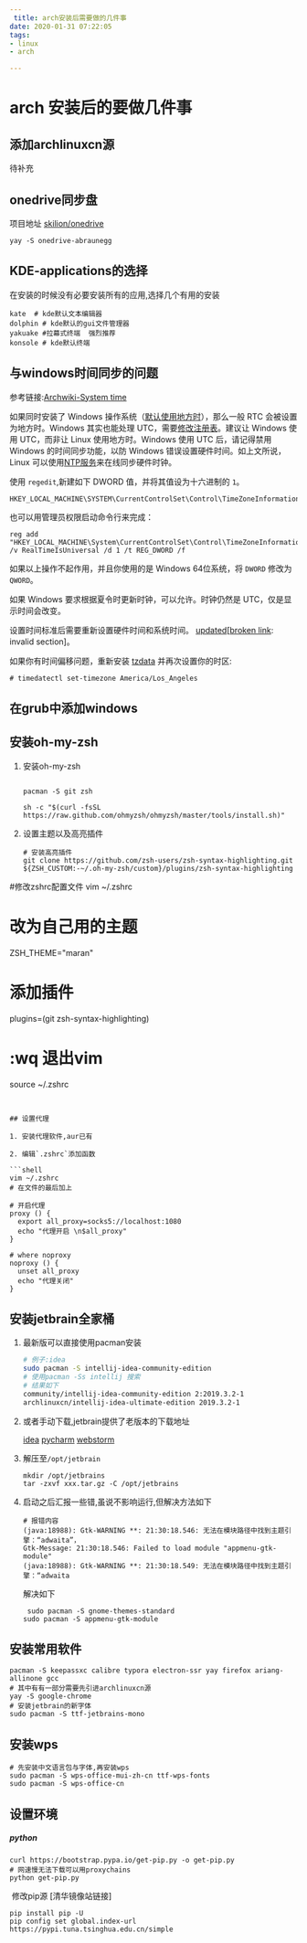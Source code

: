 ```yaml
---
 title: arch安装后需要做的几件事
date: 2020-01-31 07:22:05
tags: 
- linux
- arch

---
```


# arch 安装后的要做几件事

## 添加archlinuxcn源

待补充

## onedrive同步盘

项目地址 [skilion/onedrive](https://github.com/abraunegg/onedrive)

```shell
yay -S onedrive-abraunegg
```

## KDE-applications的选择

在安装的时候没有必要安装所有的应用,选择几个有用的安装

```shell
kate  # kde默认文本编辑器
dolphin # kde默认的gui文件管理器
yakuake #拉幕式终端  强烈推荐
konsole # kde默认终端
```

## 与windows时间同步的问题

参考链接:[Archwiki-System time]([https://wiki.archlinux.org/index.php/System_time_(%E7%AE%80%E4%BD%93%E4%B8%AD%E6%96%87)](https://wiki.archlinux.org/index.php/System_time_(简体中文)))

如果同时安装了 Windows 操作系统（[默认使用地方时](http://blogs.msdn.com/b/oldnewthing/archive/2004/09/02/224672.aspx)），那么一般 RTC 会被设置为地方时。Windows 其实也能处理 UTC，需要[修改注册表](https://wiki.archlinux.org/index.php/System_time_(简体中文)#Windows_系统使用_UTC)。建议让 Windows 使用 UTC，而非让 Linux 使用地方时。Windows 使用 UTC 后，请记得禁用 Windows 的时间同步功能，以防 Windows 错误设置硬件时间。如上文所说，Linux 可以使用[NTP服务](https://wiki.archlinux.org/index.php/NTP_(简体中文))来在线同步硬件时钟。

使用 `regedit`,新建如下 DWORD 值，并将其值设为十六进制的 `1`。

```
HKEY_LOCAL_MACHINE\SYSTEM\CurrentControlSet\Control\TimeZoneInformation\RealTimeIsUniversal
```

也可以用管理员权限启动命令行来完成：

```
reg add "HKEY_LOCAL_MACHINE\System\CurrentControlSet\Control\TimeZoneInformation" /v RealTimeIsUniversal /d 1 /t REG_DWORD /f
```

如果以上操作不起作用，并且你使用的是 Windows 64位系统，将 `DWORD` 修改为 `QWORD`。

如果 Windows 要求根据夏令时更新时钟，可以允许。时钟仍然是 UTC，仅是显示时间会改变。

设置时间标准后需要重新设置硬件时间和系统时间。 [updated](https://wiki.archlinux.org/index.php/System_time_(简体中文)#Set_clock)[[broken link](https://wiki.archlinux.org/index.php/ArchWiki:Requests#Broken_section_links): invalid section]。

如果你有时间偏移问题，重新安装 [tzdata](https://www.archlinux.org/packages/?name=tzdata) 并再次设置你的时区:

```
# timedatectl set-timezone America/Los_Angeles
```

## 在grub中添加windows

## 安装oh-my-zsh

1. 安装oh-my-zsh

   ```shell
   
   pacman -S git zsh
   
   sh -c "$(curl -fsSL https://raw.github.com/ohmyzsh/ohmyzsh/master/tools/install.sh)"
   ```
   
2. 设置主题以及高亮插件

   ```shell
   # 安装高亮插件
   git clone https://github.com/zsh-users/zsh-syntax-highlighting.git ${ZSH_CUSTOM:-~/.oh-my-zsh/custom}/plugins/zsh-syntax-highlighting
#修改zshrc配置文件
   vim ~/.zshrc
   # 改为自己用的主题
   ZSH_THEME="maran"
   # 添加插件
   plugins=(git zsh-syntax-highlighting)
   # :wq 退出vim
   source ~/.zshrc
   ```
   

## 设置代理

1. 安装代理软件,aur已有

2. 编辑`.zshrc`添加函数

   ```shell
   vim ~/.zshrc
   # 在文件的最后加上
   
   # 开启代理
   proxy () {
     export all_proxy=socks5://localhost:1080
     echo "代理开启 \n$all_proxy"
   }
   
   # where noproxy
   noproxy () {
     unset all_proxy
     echo "代理关闭"
   }
   
   ```

## 安装jetbrain全家桶

1. 最新版可以直接使用pacman安装

   ```bash
   # 例子:idea
   sudo pacman -S intellij-idea-community-edition
   # 使用pacman -Ss intellij 搜索
   # 结果如下
   community/intellij-idea-community-edition 2:2019.3.2-1
   archlinuxcn/intellij-idea-ultimate-edition 2019.3.2-1
   ```




2. 或者手动下载,jetbrain提供了老版本的下载地址

   [idea](https://www.jetbrains.com/idea/download/other.html) [pycharm](https://www.jetbrains.com/pycharm/download/other.html) [webstorm](https://www.jetbrains.com/webstorm/download/other.html)

3. 解压至`/opt/jetbrain`

   ```shell
   mkdir /opt/jetbrains
   tar -zxvf xxx.tar.gz -C /opt/jetbrains
   ```

4. 启动之后汇报一些错,虽说不影响运行,但解决方法如下

   ```shell
   # 报错内容
   (java:18988): Gtk-WARNING **: 21:30:18.546: 无法在模块路径中找到主题引擎：“adwaita”，
   Gtk-Message: 21:30:18.546: Failed to load module "appmenu-gtk-module"
   (java:18988): Gtk-WARNING **: 21:30:18.549: 无法在模块路径中找到主题引擎：“adwaita
   ```
   
   解决如下

   ```shell
	sudo pacman -S gnome-themes-standard
   sudo pacman -S appmenu-gtk-module
   ```

## 安装常用软件

```shell
pacman -S keepassxc calibre typora electron-ssr yay firefox ariang-allinone gcc
# 其中有有一部分需要先引进archlinuxcn源
yay -S google-chrome
# 安装jetbrain的新字体
sudo pacman -S ttf-jetbrains-mono
```

## 安装wps

```shell
# 先安装中文语言包与字体,再安装wps
sudo pacman -S wps-office-mui-zh-cn ttf-wps-fonts
sudo pacman -S wps-office-cn
```

## 设置环境

##### python

```shell
curl https://bootstrap.pypa.io/get-pip.py -o get-pip.py
# 网速慢无法下载可以用proxychains
python get-pip.py
```

​	修改pip源 [清华镜像站链接]

```shell
pip install pip -U
pip config set global.index-url https://pypi.tuna.tsinghua.edu.cn/simple
```

